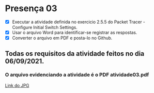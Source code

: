 # Presença 03
- [x] Executar a atividade definida no exercicio 2.5.5 do Packet Tracer - Configure Initial Switch Settings.
- [x] Usar o arquivo Word para identificar-se registrar as respostas. 
- [x] Converter o arquivo em PDF e posta-lo no Github.

## Todas os requisitos da atividade feitos no dia 06/09/2021.
### O arquivo evidenciando a atividade é o PDF atividade03.pdf
[Link do JPG](https://github.com/Yuri-Santiago/yuri-santiago-p8-info-sor2/blob/main/atividades-presenca/presenca03/atividade03.pdf)
